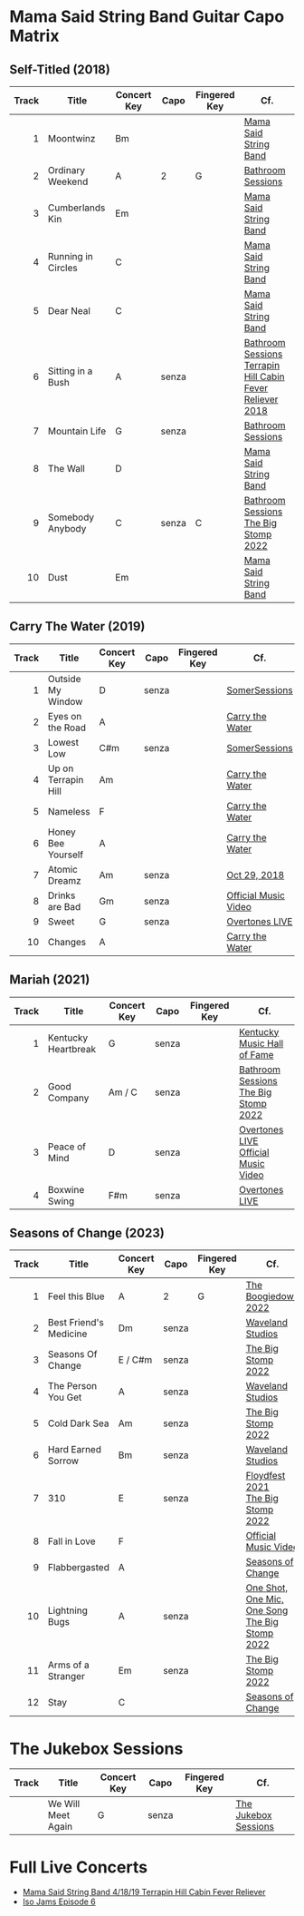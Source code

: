 # Mama Said String Band Guitar Capo Matrix

## Self-Titled (2018)

| Track | Title | Concert Key | Capo | Fingered Key | Cf. |
| --: | --- | --- | --- | --- | --- |
| 1 | Moontwinz | Bm | | | [Mama Said String Band](https://www.youtube.com/watch?v=ndogokgLZEg) |
| 2 | Ordinary Weekend | A | 2 | G | [Bathroom Sessions](https://www.youtube.com/watch?v=jt8fKzSneX8) |
| 3 | Cumberlands Kin | Em | | | [Mama Said String Band](https://www.youtube.com/watch?v=F875qrh9-sg) |
| 4 | Running in Circles | C | | | [Mama Said String Band](https://www.youtube.com/watch?v=q2PVO4D_0Q8) |
| 5 | Dear Neal | C | | | [Mama Said String Band](https://www.youtube.com/watch?v=o76NuPsZtiM) |
| 6 | Sitting in a Bush | A | senza | | [Bathroom Sessions](https://www.youtube.com/watch?v=uVwy5KYYC3c)<br>[Terrapin Hill Cabin Fever Reliever 2018](https://www.youtube.com/watch?v=4iY_saeoUbA&t=206s) |
| 7 | Mountain Life | G | senza | | [Bathroom Sessions](https://www.youtube.com/watch?v=XpO7aGv2rA0) |
| 8 | The Wall | D | | | [Mama Said String Band](https://www.youtube.com/watch?v=OdQQRAaOmxA) |
| 9 | Somebody Anybody | C | senza | C | [Bathroom Sessions](https://www.youtube.com/watch?v=X5FVCec5Jc8)<br>[The Big Stomp 2022](https://www.youtube.com/watch?v=NGMYoMtF3q0&t=2196s) |
| 10 | Dust | Em | | | [Mama Said String Band](https://www.youtube.com/watch?v=DkfL1m8xe78) |

## Carry The Water (2019)

| Track | Title | Concert Key | Capo | Fingered Key | Cf. |
| --: | --- | --- | --- | --- | --- |
| 1 | Outside My Window | D | senza |  | [SomerSessions](https://www.youtube.com/watch?v=Yx8IALIzmQ0) |
| 2 | Eyes on the Road | A |  |  | [Carry the Water](https://www.youtube.com/watch?v=qEvF4L6Wp-A) |
| 3 | Lowest Low | C#m | senza |  | [SomerSessions](https://www.youtube.com/watch?v=0PtewjU1oZA) |
| 4 | Up on Terrapin Hill | Am |  |  | [Carry the Water](https://www.youtube.com/watch?v=R_KKl2GU6eo) |
| 5 | Nameless | F |  |  | [Carry the Water](https://www.youtube.com/watch?v=-JTKERZciR4) |
| 6 | Honey Bee Yourself | A |  |  | [Carry the Water](https://www.youtube.com/watch?v=fRqfcLPClr4) |
| 7 | Atomic Dreamz | Am | senza |  | [Oct 29, 2018](https://www.youtube.com/watch?v=bd3R2XH4HLM) |
| 8 | Drinks are Bad | Gm  | senza |  | [Official Music Video](https://www.youtube.com/watch?v=tbHXvDKRV3U) |
| 9 | Sweet | G | senza |  | [Overtones LIVE](https://www.youtube.com/watch?v=zy8FoAtleLs) |
| 10 | Changes | A |  |  | [Carry the Water](https://www.youtube.com/watch?v=7JhQ1mraBGQ) |

## Mariah (2021)

| Track | Title | Concert Key | Capo | Fingered Key | Cf. |
| --: | --- | --- | --- | --- | --- |
| 1 | Kentucky Heartbreak | G | senza |  | [Kentucky Music Hall of Fame](https://www.youtube.com/watch?v=zBBNXiwILyM) |
| 2 | Good Company | Am / C | senza |  | [Bathroom Sessions](https://www.youtube.com/watch?v=nG1v1APGR0Y)<br>[The Big Stomp 2022](https://www.youtube.com/watch?v=NGMYoMtF3q0&t=239s) |
| 3 | Peace of Mind | D | senza |  | [Overtones LIVE](https://www.youtube.com/watch?v=--rrUmy3__k)<br>[Official Music Video](https://www.youtube.com/watch?v=MmH4DhDKpLw) |
| 4 | Boxwine Swing | F#m | senza |  | [Overtones LIVE](https://www.youtube.com/watch?v=f1YTQgHs5NU) |

## Seasons of Change (2023)

| Track | Title | Concert Key | Capo | Fingered Key | Cf. |
| --: | --- | --- | --- | --- | --- |
| 1 | Feel this Blue | A | 2 | G | [The Boogiedown 2022](https://www.youtube.com/watch?v=BOQ7bYgzM24) |
| 2 | Best Friend's Medicine | Dm | senza |  | [Waveland Studios](https://www.youtube.com/watch?v=Lr1WfGgH1Lw) |
| 3 | Seasons Of Change | E / C#m | senza |  | [The Big Stomp 2022](https://www.youtube.com/watch?v=NGMYoMtF3q0&t=1891s) |
| 4 | The Person You Get | A | senza |  | [Waveland Studios](https://www.youtube.com/watch?v=rZFE8oVkeK0) |
| 5 | Cold Dark Sea | Am | senza |  | [The Big Stomp 2022](https://www.youtube.com/watch?v=NGMYoMtF3q0&t=684s) |
| 6 | Hard Earned Sorrow | Bm | senza |  | [Waveland Studios](https://www.youtube.com/watch?v=crVGpG257kI) |
| 7 | 310 | E | senza |  | [Floydfest 2021](https://www.youtube.com/watch?v=iqEkTLLSkGY)<br>[The Big Stomp 2022](https://www.youtube.com/watch?v=NGMYoMtF3q0&t=1133s) |
| 8 | Fall in Love | F |  |  | [Official Music Video](https://www.youtube.com/watch?v=a7-NrQq9GF4) |
| 9 | Flabbergasted | A |  |  | [Seasons of Change](https://www.youtube.com/watch?v=gHXTqLP6Ed4) |
| 10 | Lightning Bugs | A | senza |  | [One Shot, One Mic, One Song](https://www.youtube.com/watch?v=AjQkDFlnC8w)<br>[The Big Stomp 2022](https://www.youtube.com/watch?v=NGMYoMtF3q0&t=32s) |
| 11 | Arms of a Stranger | Em | senza  |  | [The Big Stomp 2022](https://www.youtube.com/watch?v=NGMYoMtF3q0&t=885s) |
| 12 | Stay | C |  |  | [Seasons of Change](https://www.youtube.com/watch?v=lf9KucPc7S8) |

# The Jukebox Sessions
| Track | Title | Concert Key | Capo | Fingered Key | Cf. |
| --: | --- | --- | --- | --- | --- |
| | We Will Meet Again | G | senza |  | [The Jukebox Sessions](https://www.youtube.com/watch?v=6oodWlIcLa4) |


# Full Live Concerts
- [Mama Said String Band 4/18/19 Terrapin Hill Cabin Fever Reliever](https://www.youtube.com/watch?v=4iY_saeoUbA)
- [Iso Jams Episode 6](https://www.youtube.com/watch?v=7n3C2eJRuu4)
